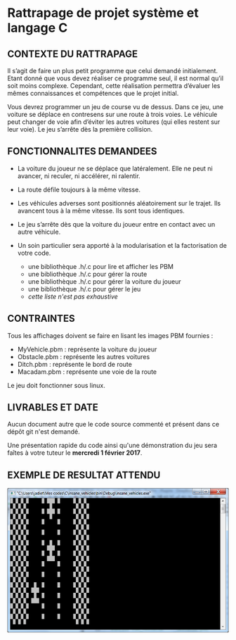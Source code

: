 # Rattrapage de projet système et langage C
## CONTEXTE DU RATTRAPAGE
Il s’agit de faire un plus petit programme que celui demandé initialement. Etant donné que vous devez réaliser ce programme seul, il est normal qu’il soit moins complexe. Cependant, cette réalisation permettra d’évaluer les mêmes connaissances et compétences que le projet initial.

Vous devrez programmer un jeu de course vu de dessus. Dans ce jeu, une voiture se déplace en contresens sur une route à trois voies. Le véhicule peut changer de voie afin d’éviter les autres voitures (qui elles restent sur leur voie). Le jeu s’arrête dès la première collision.

## FONCTIONNALITES DEMANDEES
* La voiture du joueur ne se déplace que latéralement. Elle ne peut ni avancer, ni reculer, ni accélérer, ni ralentir.

* La route défile toujours à la même vitesse.

* Les véhicules adverses sont positionnés aléatoirement sur le trajet. Ils avancent tous à la même vitesse. Ils sont tous identiques.

* Le jeu s’arrête dès que la voiture du joueur entre en contact avec un autre véhicule.

* Un soin particulier sera apporté à la modularisation et la factorisation de votre code.
    * une bibliothèque .h/.c pour lire et afficher les PBM
    * une bibliothèque .h/.c pour gérer la route
    * une bibliothèque .h/.c pour gérer la voiture du joueur
    * une bibliothèque .h/.c pour gérer le jeu
    * *cette liste n'est pas exhaustive*

## CONTRAINTES
Tous les affichages doivent se faire en lisant les images PBM fournies :
* MyVehicle.pbm : représente la voiture du joueur
* Obstacle.pbm : représente les autres voitures
* Ditch.pbm : représente le bord de route
* Macadam.pbm : représente une voie de la route

Le jeu doit fonctionner sous linux.

## LIVRABLES ET DATE
Aucun document autre que le code source commenté et présent dans ce dépôt git n'est demandé.

Une présentation rapide du code ainsi qu'une démonstration du jeu sera faîtes à votre tuteur le **mercredi 1 février 2017**.

## EXEMPLE DE RESULTAT ATTENDU
![Screen shot](Screenshot.png)
